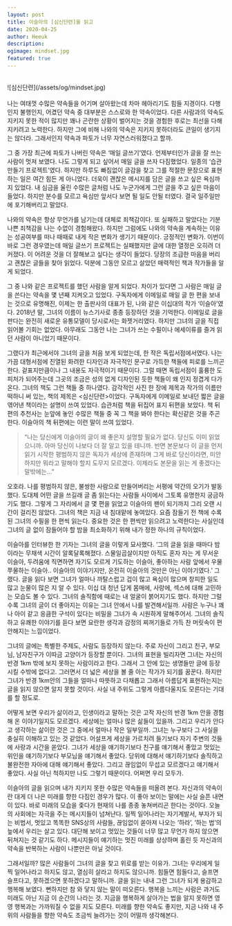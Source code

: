 ```yaml
---
layout: post
title: 이슬아의 [심신단련]을 읽고
date: 2020-04-25
author: Heeuk
description:
ogimage: mindset.jpg
featured: true
---
```


<br>
![심신단련](/assets/og/mindset.jpg)
<br>
<br>
나는 여태껏 수많은 약속들을 어기며 살아왔는데 차마 헤아리기도 힘들 지경이다. 다행인지 불행인지, 어겼던 약속 중 대부분은 스스로와 한 약속이었다. 다른 사람과의 약속도 지키지 못한 적이 많지만 꽤나 곤란한 상황이 벌어지는 것을 경험한 후로는 최선을 다해 지키려고 노력한다. 하지만 그에 비해 나와의 약속은 지키지 못하더라도 큰일이 생기지는 않더라. 그래서인지 약속과 파토가 너무 자연스러워졌다고 할까.

그 중 가장 최근에 파토가 나버린 약속은 ‘매일 글쓰기’였다. 언제부터인가 글을 잘 쓰는 사람이 멋져 보였다. 나도 그렇게 되고 싶어서 매일 글을 쓰자 다짐했었다. 일종의 ‘습관 만들기 프로젝트’였다. 하지만 하루도 빠짐없이 글감을 찾고 그를 적절한 문장으로 표현하는 일은 여간 힘든 게 아니었다. 더욱이 괜찮은 메시지를 담은 글을 쓰고 싶은 욕심까지 있었다. 내 심금을 울린 수많은 글처럼 나도 누군가에게 그런 글을 주고 싶은 마음이 들었다. 하지만 분수를 모르고 욕심만 앞서다 보면 될 일도 안될 터였다. 결국 일주일만에 포기해버리고 말았다.

나와의 약속은 항상 무언가를 남기는데 대체로 죄책감이다. 또 실패하고 말았다는 기분 나쁜 죄책감을 나는 수없이 경험해왔다. 하지만 그럼에도 나와의 약속을 계속하는 이유는 성공여부를 떠나 때때로 내게 작은 변화가 생기기 때문이다. 긍정적인 변화가. 이번이 바로 그런 경우였는데 매일 글쓰기 프로젝트는 실패했지만 글에 대한 열정은 오히려 더 커졌다. 이 어려운 것을 더 잘해보고 싶다는 생각이 들었다. 당장의 조급한 마음을 버리고 괜찮은 글들을 찾아 읽었다. 덕분에 그동안 모르고 살았던 매력적인 책과 작가들을 알게 되었다.

그 중 나와 같은 프로젝트를 했던 사람을 알게 되었다. 차이가 있다면 그 사람은 매일 글을 쓴다는 약속을 몇 년째 지켜오고 있었다. 구독자에게 이메일로 매일 글 한 편을 보내는 것으로 유명해진, 이제는 한 출판사의 대표가 된, 나와 같은 이십대의 작가 ‘이슬아’였다. 2018년 말, 그녀의 이름이 뉴스기사로 종종 등장하던 것을 기억한다. 이메일로 글을 판다는 완전히 새로운 유통모델이 당시로서는 화젯거리였다. 하지만 그녀의 글을 직접 읽어볼 기회는 없었다. 아무래도 그동안 나는 그녀가 쓰는 수필이나 에세이류를 즐겨 읽던 사람이 아니었기 때문이다.

그랬다가 최근에서야 그녀의 글을 처음 보게 되었는데, 한 작은 독립서점에서였다. 나는 가끔 대형서점에 진열된 화려한 디자인과 자극적인 문구로 가득한 책들에 피로를 느끼곤 한다. 겉표지만큼이나 그 내용도 자극적이기 때문이다. 그럴 때면 독립서점이 훌륭한 도피처가 되어주는데 그곳의 조금은 성의 없게 디자인된 듯한 책들이 왜 인지 정겹게 다가온다. 그녀의 책도 그런 책들 중 하나였다. 감각적인 사진 한 장에 제목과 작가의 이름만 떡하니 써 있는, 책의 제목은 <심신단련>이었다. 구독자에게 이메일로 보내던 짧은 글을 엮어낸 책이라는 설명이 쓰여 있었다. 습관처럼 책을 뒤집어 표지 뒤편을 보았다. 책 뒤편의 추천사는 눈앞에 놓인 수많은 책들 중 꼭 그 책을 봐야 한다는 확신같은 것을 주곤 한다. 이슬아의 책 뒤편에는 이런 말이 쓰여 있었다.

> “나는 당신에게 이슬아의 글이 왜 좋은지 설명할 필요가 없다. 당신도 이미 읽었으니까. 아마 당신이 나보다 더 잘 알고 있을 테니까. 반면 본문보다 이 글을 먼저 읽기 시작한 평범하지 않은 독자가 세상에 존재하며 그게 바로 당신이라면, 미안하지만 뭐라고 말해야 할지 도무지 모르겠다. 이제라도 본문을 읽는 게 좋겠다는 말밖에는…”

오호라. 나를 평범하지 않은, 불쌍한 사람으로 만들어버리는 서평에 약간의 오기가 발동했다. 도대체 어떤 글을 쓰길래 글 좀 읽는다는 사람들 사이에서 그토록 유명한지 궁금하기도 했다. 그렇게 그 자리에서 글 몇 편을 읽었고 이슬아의 팬이 되기까지 그리 오랜 시간이 걸리진 않았다. 그녀의 책은 지금 내 침대맡에 놓여있다. 요즘 잠들기 전 책에 수록된 그녀의 수필을 한 편씩 읽는다. 중요한 것은 한 편씩만 읽으려고 노력한다는 사실인데 그녀의 글 없이 잠들어야 할 밤을 최소화하기 위해 내가 정한 하나의 규칙이었다.

이슬아를 인터뷰한 한 기자는 그녀의 글을 이렇게 묘사했다. ‘그의 글을 읽을 때마다 밤이라는 무채색 시간이 알록달록해졌다. 스물일곱살이지만 아직도 혼자 자는 게 무서운 이슬아, 두려움에 직면하면 자기도 모르게 기도하는 이슬아, 좋아하는 사람 앞에서 우물쭈물하는 이슬아.. 이슬아의 이야기지만, 온전히 이슬아의 것만은 아닌 이야기였다.’ 그랬다. 글을 읽다 보면 그녀가 얼마나 까탈스럽고 겁이 많고 욕심이 많으며 창피한 일도 많고 눈물이 많은 지 알 수 있다. 이십 대 청년 답게 몸매에, 사랑에, 섹스에 대해 고민하는 모습도 볼 수 있다. 그녀의 솔직함에 때로는 내 얼굴이 붉어지기도 했다. 하지만 그럴수록 그녀의 글이 더 좋아지는 이유는 그녀 안에서 나를 발견해서일까. 사람은 누구나 꽤나 아이 같고 응큼한 구석이 있다는 비밀을 그녀가 속 시원하게 말해주어서. 그녀의 솔직하고 유쾌한 이야기를 듣다 보면 요란한 생각과 감정의 찌꺼기들로 가득 찬 머릿속이 편안해지는 느낌이었다.

그녀의 글에는 특별한 주제도, 사람도 등장하지 않는다. 주로 자신이 그리고 친구, 부모님, 남자친구가 이따금 고양이가 등장할 뿐이다. 그녀의 표현을 빌리자면 그녀는 자신의 반경 1km 밖에 보지 못하는 사람이라고 한다. 그래서 그 안에 있는 생명들만 글에 등장시킬 수밖에 없다고. 그러면서 더 넓은 세상을 볼 줄 아는 작가가 되기를 꿈꾼다. 하지만 그녀가 반경 1km안의 그들을 얼마나 따뜻하고 다채롭고 그래서 아름답게 표현하는지는 글을 읽지 않으면 알지 못할 것이다. 사실 내 주위도 그렇게 아름다울지도 모른다는 기대를 할 정도로.

어떻게 보면 우리가 삶이라고, 인생이라고 말하는 것은 고작 자신의 반경 1km 안을 경험해 온 이야기일지도 모르겠다. 세상에는 얼마나 많은 삶들이 있을까. 그리고 우리가 안다고 생각하는 삶이란 것은 그 중에서 얼마나 작은 일부일까. 그녀는 누구보다 그 사실을 충실히 이해하고 있는 것 같았다. 어설프게 세상을 가르치려 들기보다 자기 주변의 것들에 사랑과 시간을 쏟았다. 그녀가 세상을 얘기하기보다 친구를 얘기해서 좋았고 멋있는 위인을 얘기하기보다 부모님을 얘기해서 좋았다. 당위에 대해서 얘기하기보다 솔직하고 불완전한 자아에 대해 얘기해서 좋았다. 그리고 끊임없이 무섭고 모르겠다고 얘기해서 좋았다. 사실 아닌 척하지만 나도 그렇기 때문이다. 어쩌면 우리 모두가.

이슬아의 글을 읽으며 내가 지키지 못한 수많은 약속들을 떠올려 본다. 자신과의 약속이란 대게 더 나은 미래를 향한 다짐인 경우가 많다. 이 좋아 보이는 말에는 사실 슬픈 내면이 있다. 바로 미래의 모습을 좇다가 현재의 나를 종종 놓쳐버리곤 한다는 것이다. 오늘의 사회에는 자극을 주는 메시지들이 넘쳐난다. 일찍 일어나라는 자기계발서, 부자가 되는 비법서, 멋있고 똑똑한 SNS상의 사람들, 끊임없이 쏟아져 나오는 ‘하라’, ‘하는 법’의 늪에서 우리는 살고 있다. 대단해 보이고 멋있는 것들이 너무 많고 무언가 하지 않으면 뒤쳐지는 것 같기도 하다. 메시지들이 얘기하는 멋진 미래를 상상하며 홀린 듯 자신과의 약속을 반복하는 사람이 나뿐만은 아닐 것이다.

그래서일까? 많은 사람들이 그녀의 글을 찾고 위로를 받는 이유가. 그녀는 우리에게 일찍 일어나라고 하지도 않고, 열심히 살라고 하지도 않으니까. 힘들면 힘들다고, 슬프면 슬프다고, 못하겠으면 못하겠다고 말하니까. 글을 읽는 내내 그런 그녀가 되게 용감하고 행복해 보였다. 뻔하지만 참 와 닿지 않는 말이 떠오른다. 행복을 느끼는 사람은 과거도 미래도 아닌 지금 이 순간의 나라는 것. 지금을 행복하게 살아가는 법을 알지 못하면 영영 행복과는 가까워질 수 없을 지도 모른다. 미래를 향한 약속도 좋지만, 지금 나와 내 주위의 사람들을 향한 약속도 조금씩 늘려가는 것이 어떨까 생각해본다.
